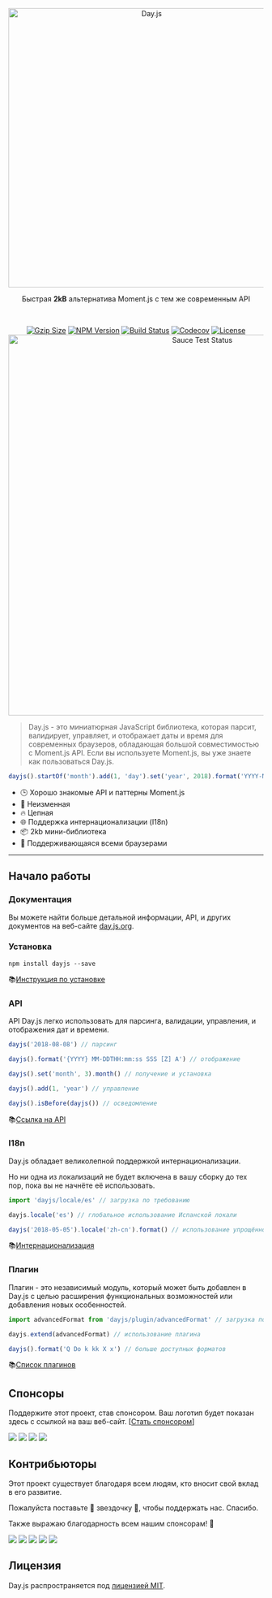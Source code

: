 <p align="center"><a href="#" target="_blank" rel="noopener noreferrer"><img width="550"
                                                                             src="https://user-images.githubusercontent.com/17680888/39081119-3057bbe2-456e-11e8-862c-646133ad4b43.png"
                                                                             alt="Day.js"></a></p>
<p align="center">Быстрая <b>2kB</b> альтернатива Moment.js с тем же современным API</p>
<br>
<p align="center">
    <a href="https://unpkg.com/dayjs/dayjs.min.js"><img
            src="http://img.badgesize.io/https://unpkg.com/dayjs/dayjs.min.js?compression=gzip&style=flat-square"
            alt="Gzip Size"></a>
    <a href="https://www.npmjs.com/package/dayjs"><img src="https://img.shields.io/npm/v/dayjs.svg?style=flat-square&colorB=51C838"
                                                       alt="NPM Version"></a>
    <a href="https://travis-ci.org/iamkun/dayjs"><img
            src="https://img.shields.io/travis/iamkun/dayjs/master.svg?style=flat-square" alt="Build Status"></a>
    <a href="https://codecov.io/gh/iamkun/dayjs"><img
            src="https://img.shields.io/codecov/c/github/iamkun/dayjs/master.svg?style=flat-square" alt="Codecov"></a>
    <a href="https://github.com/iamkun/dayjs/blob/master/LICENSE"><img
            src="https://img.shields.io/badge/license-MIT-brightgreen.svg?style=flat-square" alt="License"></a>
    <br>
    <a href="https://saucelabs.com/u/dayjs">
        <img width="750" src="https://user-images.githubusercontent.com/17680888/40040137-8e3323a6-584b-11e8-9dba-bbe577ee8a7b.png" alt="Sauce Test Status">
    </a>
</p>

> Day.js - это миниатюрная JavaScript библиотека, которая парсит, валидирует, управляет, и отображает даты и время для современных браузеров, обладающая большой совместимостью с Moment.js API. Если вы используете Moment.js, вы уже знаете как пользоваться Day.js.

```js
dayjs().startOf('month').add(1, 'day').set('year', 2018).format('YYYY-MM-DD HH:mm:ss');
```

* 🕒 Хорошо знакомые API и паттерны Moment.js 
* 💪 Неизменная
* 🔥 Цепная
* 🌐 Поддержка интернационализации (I18n)
* 📦 2kb мини-библиотека
* 👫 Поддерживающаяся всеми браузерами

---

## Начало работы

### Документация

Вы можете найти больше детальной информации, API, и других документов на веб-сайте [day.js.org](https://day.js.org/).

### Установка

```console
npm install dayjs --save
```

📚[Инструкция по установке](https://day.js.org/docs/ru/installation/installation)

### API

API Day.js легко использовать для парсинга, валидации, управления, и отображения дат и времени.

```javascript
dayjs('2018-08-08') // парсинг

dayjs().format('{YYYY} MM-DDTHH:mm:ss SSS [Z] A') // отображение

dayjs().set('month', 3).month() // получение и установка

dayjs().add(1, 'year') // управление

dayjs().isBefore(dayjs()) // осведомление
```

📚[Ссылка на API](https://day.js.org/docs/ru/parse/parse)

### I18n

Day.js обладает великолепной поддержкой интернационализации.

Но ни одна из локализаций не будет включена в вашу сборку до тех пор, пока вы не начнёте её использовать.
```javascript
import 'dayjs/locale/es' // загрузка по требованию

dayjs.locale('es') // глобальное использование Испанской локали 

dayjs('2018-05-05').locale('zh-cn').format() // использование упрощённой Китайской локали в конкретном случае
```
📚[Интернационализация](https://day.js.org/docs/ru/i18n/i18n)

### Плагин

Плагин - это независимый модуль, который может быть добавлен в Day.js с целью расширения функциональных возможностей или добавления новых особенностей.

```javascript
import advancedFormat from 'dayjs/plugin/advancedFormat' // загрузка по требованию

dayjs.extend(advancedFormat) // использование плагина

dayjs().format('Q Do k kk X x') // больше доступных форматов
```

📚[Список плагинов](https://day.js.org/docs/ru/plugin/plugin)

## Спонсоры

Поддержите этот проект, став спонсором. Ваш логотип будет показан здесь с ссылкой на ваш веб-сайт. [[Стать спонсором](https://opencollective.com/dayjs#sponsor)]

<a href="https://opencollective.com/dayjs/sponsor/0/website" target="_blank"><img src="https://opencollective.com/dayjs/sponsor/0/avatar.svg"></a>
<a href="https://opencollective.com/dayjs/sponsor/1/website" target="_blank"><img src="https://opencollective.com/dayjs/sponsor/1/avatar.svg"></a>
<a href="https://opencollective.com/dayjs/sponsor/2/website" target="_blank"><img src="https://opencollective.com/dayjs/sponsor/2/avatar.svg"></a>
<a href="https://opencollective.com/dayjs/sponsor/3/website" target="_blank"><img src="https://opencollective.com/dayjs/sponsor/3/avatar.svg"></a>

## Контрибьюторы

Этот проект существует благодаря всем людям, кто вносит свой вклад в его развитие.

Пожалуйста поставьте 💖 звездочку 💖, чтобы поддержать нас. Спасибо.

Также выражаю благодарность всем нашим спонсорам! 🙏

<a href="https://opencollective.com/dayjs/backer/0/website?requireActive=false" target="_blank"><img src="https://opencollective.com/dayjs/backer/0/avatar.svg?requireActive=false"></a>
<a href="https://opencollective.com/dayjs/backer/1/website?requireActive=false" target="_blank"><img src="https://opencollective.com/dayjs/backer/1/avatar.svg?requireActive=false"></a>
<a href="https://opencollective.com/dayjs/backer/2/website?requireActive=false" target="_blank"><img src="https://opencollective.com/dayjs/backer/2/avatar.svg?requireActive=false"></a>
<a href="https://opencollective.com/dayjs/backer/3/website?requireActive=false" target="_blank"><img src="https://opencollective.com/dayjs/backer/3/avatar.svg?requireActive=false"></a>
<a href="https://opencollective.com/dayjs#backers" target="_blank"><img src="https://opencollective.com/dayjs/contributors.svg?width=890" /></a>

## Лицензия

Day.js распространяется под [лицензией MIT](./LICENSE-ru.md).
